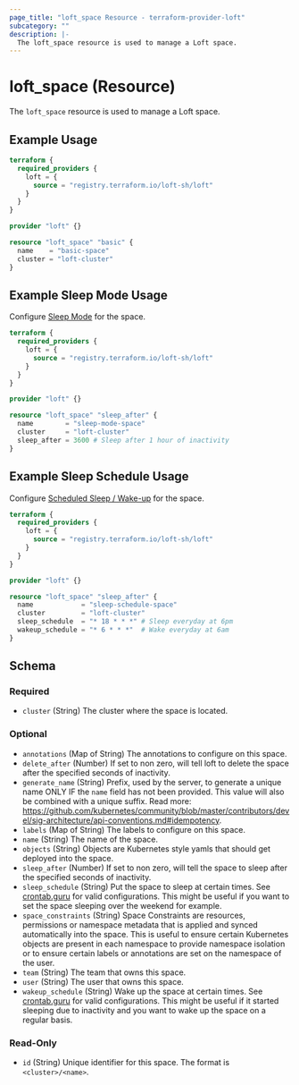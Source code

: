 ```yaml
---
page_title: "loft_space Resource - terraform-provider-loft"
subcategory: ""
description: |-
  The loft_space resource is used to manage a Loft space.
---
```

# loft_space (Resource)
The `loft_space` resource is used to manage a Loft space.

## Example Usage
```terraform
terraform {
  required_providers {
    loft = {
      source = "registry.terraform.io/loft-sh/loft"
    }
  }
}

provider "loft" {}

resource "loft_space" "basic" {
  name    = "basic-space"
  cluster = "loft-cluster"
}
```

## Example Sleep Mode Usage

Configure [Sleep Mode](https://loft.sh/docs/spaces/sleep-mode) for the space.

```terraform
terraform {
  required_providers {
    loft = {
      source = "registry.terraform.io/loft-sh/loft"
    }
  }
}

provider "loft" {}

resource "loft_space" "sleep_after" {
  name        = "sleep-mode-space"
  cluster     = "loft-cluster"
  sleep_after = 3600 # Sleep after 1 hour of inactivity
}
```

## Example Sleep Schedule Usage

Configure [Scheduled Sleep / Wake-up](https://loft.sh/docs/spaces/sleep-mode?#scheduled-sleep--wake-up) for the space.

```terraform
terraform {
  required_providers {
    loft = {
      source = "registry.terraform.io/loft-sh/loft"
    }
  }
}

provider "loft" {}

resource "loft_space" "sleep_after" {
  name            = "sleep-schedule-space"
  cluster         = "loft-cluster"
  sleep_schedule  = "* 18 * * *" # Sleep everyday at 6pm
  wakeup_schedule = "* 6 * * *"  # Wake everyday at 6am
}
```

<!-- schema generated by tfplugindocs -->
## Schema

### Required

- `cluster` (String) The cluster where the space is located.

### Optional

- `annotations` (Map of String) The annotations to configure on this space.
- `delete_after` (Number) If set to non zero, will tell loft to delete the space after the specified seconds of inactivity.
- `generate_name` (String) Prefix, used by the server, to generate a unique name ONLY IF the `name` field has not been provided. This value will also be combined with a unique suffix. Read more: https://github.com/kubernetes/community/blob/master/contributors/devel/sig-architecture/api-conventions.md#idempotency.
- `labels` (Map of String) The labels to configure on this space.
- `name` (String) The name of the space.
- `objects` (String) Objects are Kubernetes style yamls that should get deployed into the space.
- `sleep_after` (Number) If set to non zero, will tell the space to sleep after the specified seconds of inactivity.
- `sleep_schedule` (String) Put the space to sleep at certain times. See [crontab.guru](https://crontab.guru/) for valid configurations. This might be useful if you want to set the space sleeping over the weekend for example.
- `space_constraints` (String) Space Constraints are resources, permissions or namespace metadata that is applied and synced automatically into the space. This is useful to ensure certain Kubernetes objects are present in each namespace to provide namespace isolation or to ensure certain labels or annotations are set on the namespace of the user.
- `team` (String) The team that owns this space.
- `user` (String) The user that owns this space.
- `wakeup_schedule` (String) Wake up the space at certain times. See [crontab.guru](https://crontab.guru/) for valid configurations. This might be useful if it started sleeping due to inactivity and you want to wake up the space on a regular basis.

### Read-Only

- `id` (String) Unique identifier for this space. The format is `<cluster>/<name>`.
